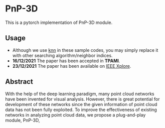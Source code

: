 # PnP-3D 
This is a pytorch implementation of PnP-3D module.

## Usage
* Although we use [knn](https://github.com/ShiQiu0419/pnp-3d/blob/4e516ed750d0764176cd6f50dff4194f0905607f/pytorch/pnp3d.py#L37) in these sample codes, you may simply replace it with other searching algorithm/neighbor indices.
* **16/12/2021** The paper has been accepted in **TPAMI**. 
* **23/12/2021** The paper has been available on [IEEE Xplore](https://ieeexplore.ieee.org/document/9661313). 

## Abstract
With the help of the deep learning paradigm, many point cloud networks have been invented for visual analysis. However, there is great potential for development of these networks since the given information of point cloud data has not been fully exploited. To improve the effectiveness of existing networks in analyzing point cloud data, we propose a plug-and-play module, PnP-3D,
